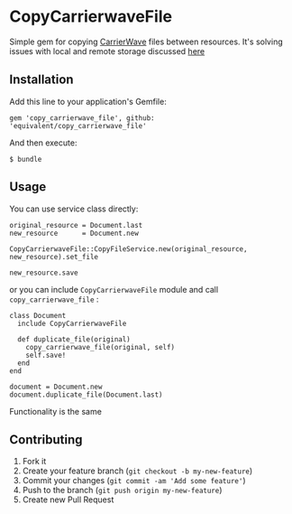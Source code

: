 # CopyCarrierwaveFile


Simple gem for copying [CarrierWave](https://github.com/carrierwaveuploader/carrierwave) files between resources.
It's solving issues with local and remote storage discussed
[here](http://stackoverflow.com/questions/9921085/whats-the-proper-way-to-copy-a-carrierwave-file-from-one-record-to-another)


## Installation

Add this line to your application's Gemfile:

    gem 'copy_carrierwave_file', github: 'equivalent/copy_carrierwave_file'

And then execute:

    $ bundle


## Usage

You can use service class directly: 

    original_resource = Document.last
    new_resource      = Document.new

    CopyCarrierwaveFile::CopyFileService.new(original_resource, new_resource).set_file

    new_resource.save

or you can include `CopyCarrierwaveFile` module and call `copy_carrierwave_file` :


    class Document
      include CopyCarrierwaveFile  

      def duplicate_file(original)
        copy_carrierwave_file(original, self)
        self.save!
      end
    end

    document = Document.new
    document.duplicate_file(Document.last) 

Functionality is the same

## Contributing

1. Fork it
2. Create your feature branch (`git checkout -b my-new-feature`)
3. Commit your changes (`git commit -am 'Add some feature'`)
4. Push to the branch (`git push origin my-new-feature`)
5. Create new Pull Request
